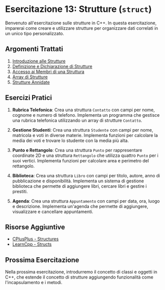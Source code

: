 # Esercitazione 13: Strutture (`struct`)

Benvenuto all'esercitazione sulle strutture in C++. In questa esercitazione, imparerai come creare e utilizzare strutture per organizzare dati correlati in un unico tipo personalizzato.

## Argomenti Trattati

1. [Introduzione alle Strutture](teoria/01_introduzione_strutture.md)
2. [Definizione e Dichiarazione di Strutture](teoria/02_definizione_dichiarazione.md)
3. [Accesso ai Membri di una Struttura](teoria/03_accesso_membri.md)
4. [Array di Strutture](teoria/04_array_strutture.md)
5. [Strutture Annidate](teoria/05_strutture_annidate.md)

## Esercizi Pratici

1. **Rubrica Telefonica**: Crea una struttura `Contatto` con campi per nome, cognome e numero di telefono. Implementa un programma che gestisce una rubrica telefonica utilizzando un array di strutture `Contatto`.

2. **Gestione Studenti**: Crea una struttura `Studente` con campi per nome, matricola e voti in diverse materie. Implementa funzioni per calcolare la media dei voti e trovare lo studente con la media più alta.

3. **Punto e Rettangolo**: Crea una struttura `Punto` per rappresentare coordinate 2D e una struttura `Rettangolo` che utilizza quattro `Punto` per i suoi vertici. Implementa funzioni per calcolare area e perimetro del rettangolo.

4. **Biblioteca**: Crea una struttura `Libro` con campi per titolo, autore, anno di pubblicazione e disponibilità. Implementa un sistema di gestione biblioteca che permette di aggiungere libri, cercare libri e gestire i prestiti.

5. **Agenda**: Crea una struttura `Appuntamento` con campi per data, ora, luogo e descrizione. Implementa un'agenda che permette di aggiungere, visualizzare e cancellare appuntamenti.

## Risorse Aggiuntive

- [CPlusPlus - Structures](http://www.cplusplus.com/doc/tutorial/structures/)
- [LearnCpp - Structs](https://www.learncpp.com/cpp-tutorial/structs/)

## Prossima Esercitazione

Nella prossima esercitazione, introdurremo il concetto di classi e oggetti in C++, che estende il concetto di strutture aggiungendo funzionalità come l'incapsulamento e i metodi.